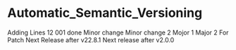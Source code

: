 # Automatic_Semantic_Versioning
Adding Lines
12
001 done
Minor change
Minor change 2
Mojor 1
Major 2 
For Patch
Next Release after v22.8.1
Next release after v2.0.0
